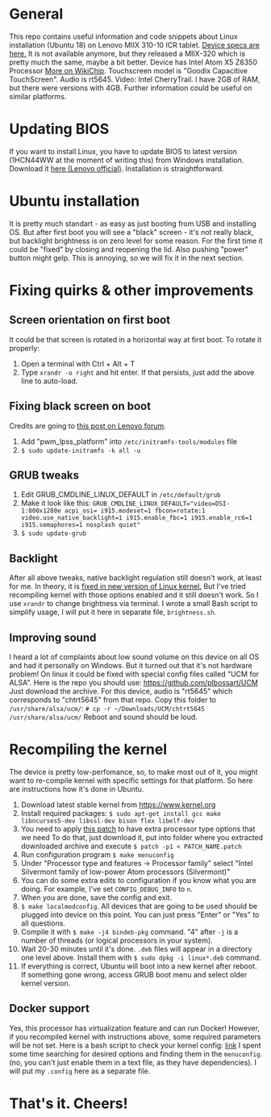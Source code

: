# General
This repo contains useful information and code snippets about Linux installation (Ubuntu 18) on Lenovo MIIX 310-10 ICR tablet.
[Device specs are here.](https://www.lenovo.com/us/en/tablets/windows-tablets/miix-series/Ideapad-Miix-310/p/88EMMX30692)
It is not available anymore, but they released a MIIX-320 which is pretty much the same, maybe a bit better.
Device has Intel Atom X5 Z8350 Processor [More on WikiChip](https://en.wikichip.org/wiki/intel/atom_x5/x5-z8350). Touchscreen model is "Goodix Capacitive TouchScreen". Audio is rt5645. Video: Intel CherryTrail. I have 2GB of RAM, but there were versions with 4GB.
Further information could be useful on similar platforms.

# Updating BIOS

If you want to install Linux, you have to update BIOS to latest version (1HCN44WW at the moment of writing this) from Windows installation.
Download it [here (Lenovo official)](https://pcsupport.lenovo.com/gb/en/products/tablets/miix-series/miix-310-10icr/downloads/ds112922).
Installation is straightforward.

# Ubuntu installation

It is pretty much standart - as easy as just booting from USB and installing OS. 
But after first boot you will see a "black" screen - it's not really black, but backlight brightness is on zero level for some reason.
For the first time it could be "fixed" by closing and reopening the lid. Also pushing "power" button might gelp.
This is annoying, so we will fix it in the next section.

# Fixing quirks & other improvements

## Screen orientation on first boot

It could be that screen is rotated in a horizontal way at first boot.
To rotate it properly:
1. Open a terminal with Ctrl + Alt + T
1. Type `xrandr -o right` and hit enter.
If that persists, just add the above line to auto-load.

## Fixing black screen on boot
Credits are going to [this post on Lenovo forum](https://forums.lenovo.com/t5/Linux-Discussion/ubuntu-for-Miix-310-10ICR-Tablet/m-p/3996259/highlight/true#M10556).

1. Add "pwm_lpss_platform" into `/etc/initramfs-tools/modules` file
1. `$ sudo update-initramfs -k all -u`

## GRUB tweaks

1. Edit GRUB_CMDLINE_LINUX_DEFAULT in `/etc/default/grub`
1. Make it look like this: `GRUB_CMDLINE_LINUX_DEFAULT="video=DSI-1:800x1280e acpi_osi= i915.modeset=1 fbcon=rotate:1  video.use_native_backlight=1 i915.enable_fbc=1 i915.enable_rc6=1 i915.semaphores=1 nosplash quiet"`
1. `$ sudo update-grub`

## Backlight

After all above tweaks, native backlight regulation still doesn't work, at least for me.
In theory, it is [fixed in new version of Linux kernel.](https://bugs.launchpad.net/ubuntu/+source/linux/+bug/1783964)
But I've tried recompiling kernel with those options enabled and it still doesn't work.
So I use `xrandr` to change brightness via terminal. I wrote a small Bash script to simplify usage, I will put it here in separate file, `brightness.sh`.

## Improving sound

I heard a lot of complaints about low sound volume on this device on all OS and had it personally on Windows.
But it turned out that it's not hardware problem!
On linux it could be fixed with special config files called "UCM for ALSA".
Here is the repo you should use: 
https://github.com/plbossart/UCM
Just download the archive.
For this device, audio is "rt5645" which corresponds to "chtrt5645" from that repo.
Copy this folder to `/usr/share/alsa/ucm/`:
`# cp -r ~/Downloads/UCM/chtrt5645 /usr/share/alsa/ucm/`
Reboot and sound should be loud.

# Recompiling the kernel

The device is pretty low-perfomance, so, to make most out of it, you might want to re-compile kernel with specific settings for that platform.
So here are instructions how it's done in Ubuntu.

1. Download latest stable kernel from https://www.kernel.org
1. Install required packages:
`$ sudo apt-get install gcc make libncurses5-dev libssl-dev bison flex libelf-dev`
1. You need to apply [this patch](https://github.com/graysky2/kernel_gcc_patch) to have extra processor type options that we need
To do that, just download it, put into folder where you extracted downloaded archive and execute `$ patch -p1 < PATCH_NAME.patch`
1. Run configuration program `$ make menuconfig` 
1. Under "Processor type and features -> Processor family" select "Intel Silvermont family of low-power Atom processors (Silvermont)"
1. You can do some extra edits to configuration if you know what you are doing. For example, I've set `CONFIG_DEBUG_INFO` to `n`.
1. When you are done, save the config and exit.
1. `$ make localmodconfig`. All devices that are going to be used should be plugged into device on this point. You can just press "Enter" or "Yes" to all questions.
1. Compile it with `$ make -j4 bindeb-pkg` command. "4" after `-j` is a number of threads (or logical processors in your system).
1. Wait 20-30 minutes until it's done. `.deb` files will appear in a directory one level above. Install them with `$ sudo dpkg -i linux*.deb` command.
1. If everything is correct, Ubuntu will boot into a new kernel after reboot. If something gone wrong, access GRUB boot menu and select older kernel version.

## Docker support

Yes, this processor has virtualization feature and can run Docker!
However, if you recompiled kernel with instructions above, some required parameters will be not set. 
Here is a bash script to check your kernel config: [link](https://github.com/moby/moby/blob/master/contrib/check-config.sh)
I spent some time searching for desired options and finding them in the `menuconfig`. (no, you can't just enable them in a text file, as they have dependencies).
I will put my `.config` here as a separate file.

# That's it. Cheers!

